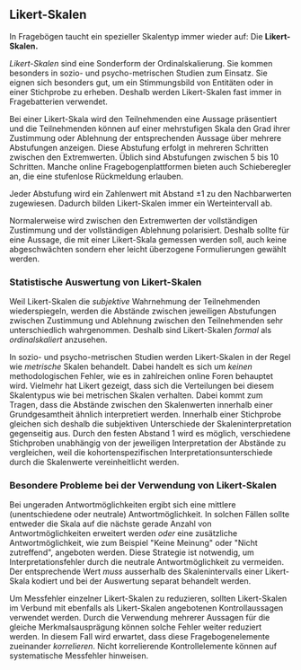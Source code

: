 ## Likert-Skalen

In Fragebögen taucht ein spezieller Skalentyp immer wieder auf: Die **Likert-Skalen.**

*Likert-Skalen* sind eine Sonderform der Ordinalskalierung. Sie kommen besonders in sozio- und psycho-metrischen Studien zum Einsatz. Sie eignen sich besonders gut, um ein Stimmungsbild von Entitäten oder in einer Stichprobe zu erheben. Deshalb werden Likert-Skalen fast immer in Fragebatterien verwendet. 

Bei einer Likert-Skala wird den Teilnehmenden eine Aussage präsentiert und die Teilnehmenden können auf einer mehrstufigen Skala den Grad ihrer Zustimmung oder Ablehnung der entsprechenden Aussage über mehrere Abstufungen anzeigen. Diese Abstufung erfolgt in mehreren Schritten zwischen den Extremwerten. Üblich sind Abstufungen zwischen 5 bis 10 Schritten. Manche online Fragebogenplattformen bieten auch Schieberegler an, die eine stufenlose Rückmeldung erlauben.

Jeder Abstufung wird ein Zahlenwert mit Abstand ±1 zu den Nachbarwerten zugewiesen. Dadurch bilden Likert-Skalen immer ein Werteintervall ab.

Normalerweise wird zwischen den Extremwerten der vollständigen Zustimmung und der vollständigen Ablehnung polarisiert. Deshalb sollte für eine Aussage, die mit einer Likert-Skala gemessen werden soll, auch keine abgeschwächten sondern eher leicht überzogene Formulierungen gewählt werden.

### Statistische Auswertung von Likert-Skalen

Weil Likert-Skalen die *subjektive* Wahrnehmung der Teilnehmenden wiederspiegeln, werden die Abstände zwischen jeweiligen Abstufungen zwischen Zustimmung und Ablehnung zwischen den Teilnehmenden sehr unterschiedlich wahrgenommen. Deshalb sind Likert-Skalen *formal* als *ordinalskaliert* anzusehen. 

In sozio- und psycho-metrischen Studien werden Likert-Skalen in der Regel wie *metrische* Skalen behandelt. Dabei handelt es sich um *keinen* methodologischen Fehler, wie es in zahlreichen online Foren behauptet wird. Vielmehr hat Likert gezeigt, dass sich die Verteilungen bei diesem Skalentypus wie bei metrischen Skalen verhalten. Dabei kommt zum Tragen, dass die Abstände zwischen den Skalenwerten innerhalb einer Grundgesamtheit ähnlich interpretiert werden. Innerhalb einer Stichprobe gleichen sich deshalb die subjektiven Unterschiede der Skaleninterpretation gegenseitig aus. Durch den festen Abstand 1 wird es möglich, verschiedene Stichproben unabhängig von der jeweiligen Interpretation der Abstände zu vergleichen, weil die kohortenspezifischen Interpretationsunterschiede durch die Skalenwerte vereinheitlicht werden.

### Besondere Probleme bei der Verwendung von Likert-Skalen

Bei ungeraden Antwortmöglichkeiten ergibt sich eine mittlere (unentschiedene oder neutrale) Antwortmöglichkeit. In solchen Fällen sollte entweder die Skala auf die nächste gerade Anzahl von Antwortmöglichkeiten erweitert werden *oder* eine zusätzliche Antwortmöglichkeit, wie zum Beispiel "Keine Meinung" oder "Nicht zutreffend", angeboten werden. Diese Strategie ist notwendig, um Interpretationsfehler durch die neutrale Antwortmöglichkeit zu vermeiden. Der entsprechende Wert *muss* ausserhalb des Skalenintervalls einer Likert-Skala kodiert und bei der Auswertung separat behandelt werden.

Um Messfehler einzelner Likert-Skalen zu reduzieren, sollten Likert-Skalen im Verbund mit ebenfalls als Likert-Skalen angebotenen Kontrollaussagen verwendet werden. Durch die Verwendung mehrerer Aussagen für die gleiche Merkmalsausprägung können solche Fehler weiter reduziert werden. In diesem Fall wird erwartet, dass diese Fragebogenelemente zueinander *korrelieren*. Nicht korrelierende Kontrollelemente können auf systematische Messfehler hinweisen. 

